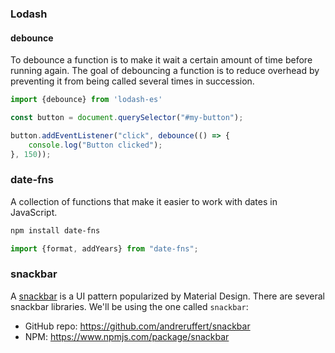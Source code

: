 ### Lodash

#### debounce
To debounce a function is to make it wait a certain amount of time before running again. The goal of debouncing a function is to reduce overhead by preventing it from being called several times in succession.

```js
import {debounce} from 'lodash-es'

const button = document.querySelector("#my-button");

button.addEventListener("click", debounce(() => {
    console.log("Button clicked");
}, 150));
```

### date-fns

A collection of functions that make it easier to work with dates in JavaScript.

```bash
npm install date-fns
```

```javascript
import {format, addYears} from "date-fns";
```

### snackbar
A [snackbar](https://material.io/components/snackbars) is a UI pattern popularized by Material Design. There are several snackbar libraries. We'll be using the one called `snackbar`:

-   GitHub repo: https://github.com/andreruffert/snackbar
-   NPM: https://www.npmjs.com/package/snackbar